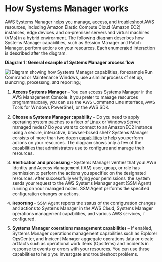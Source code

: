 # How Systems Manager works<a name="how-it-works"></a>

AWS Systems Manager helps you manage, access, and troubleshoot AWS resources, including Amazon Elastic Compute Cloud \(Amazon EC2\) instances, edge devices, and on\-premises servers and virtual machines \(VMs\) in a hybrid environment\. The following diagram describes how Systems Manager capabilities, such as Session Manager and Patch Manager, perform actions on your resources\. Each enumerated interaction is described after the diagram\.

**Diagram 1: General example of Systems Manager process flow**

![\[Diagram showing how Systems Manager capabilities, for example Run Command or Maintenance Windows, use a similar process of set up, launching, processing, and reporting.\]](http://docs.aws.amazon.com/systems-manager/latest/userguide/images/how-it-works.png)

1. **Access Systems Manager** – You can access Systems Manager in the AWS Management Console\. If you prefer to manage resources programmatically, you can use the AWS Command Line Interface, AWS Tools for Windows PowerShell, or the AWS SDK\.

1. **Choose a Systems Manager capability** – Do you need to apply operating system patches to a fleet of Linux or Windows Server managed nodes? Do you want to connect to an Amazon EC2 instance using a secure, interactive, browser\-based shell? Systems Manager consists of more than two dozen [capabilities](https://docs.aws.amazon.com/systems-manager/latest/userguide/features.html) to help you perform actions on your resources\. The diagram shows only a few of the capabilities that administrators use to configure and manage their resources\.

1. **Verification and processing** – Systems Manager verifies that your AWS Identity and Access Management \(IAM\) user, group, or role has permission to perform the actions you specified on the designated resources\. After successfully verifying your permissions, the system sends your request to the AWS Systems Manager agent \(SSM Agent\) running on your managed nodes\. SSM Agent performs the specified configuration changes or actions\.

1. **Reporting** – SSM Agent reports the status of the configuration changes and actions to Systems Manager in the AWS Cloud, Systems Manager operations management capabilities, and various AWS services, if configured\.

1. **Systems Manager operations management capabilities** – If enabled, Systems Manager operations management capabilities such as Explorer OpsCenter, and Incident Manager aggregate operations data or create artifacts such as operational work items \(OpsItems\) and incidents in response to events or errors with your resources\. You can use these capabilities to help you investigate and troubleshoot problems\.